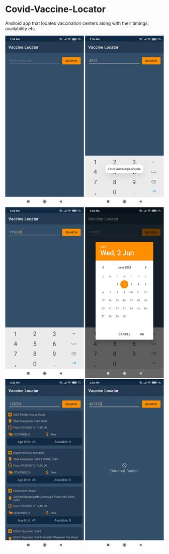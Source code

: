 # Covid-Vaccine-Locator
Android app that locates vaccination centers along with their timings, availability etc.

<p align="center">
  <img src="https://github.com/bskumawat09/Covid-Vaccine-Locator/blob/master/appdemo/app-demo-1.jpg" width="250" alt="demo screenshots"/>
  <img src="https://github.com/bskumawat09/Covid-Vaccine-Locator/blob/master/appdemo/app-demo-2.jpg" width="250" alt="demo screenshots"/>
  <img src="https://github.com/bskumawat09/Covid-Vaccine-Locator/blob/master/appdemo/app-demo-3.jpg" width="250" alt="demo screenshots"/>
  <img src="https://github.com/bskumawat09/Covid-Vaccine-Locator/blob/master/appdemo/app-demo-4.jpg" width="250" alt="demo screenshots"/>
  <img src="https://github.com/bskumawat09/Covid-Vaccine-Locator/blob/master/appdemo/app-demo-5.jpg" width="250" alt="demo screenshots"/>
  <img src="https://github.com/bskumawat09/Covid-Vaccine-Locator/blob/master/appdemo/app-demo-7.jpg" width="250" alt="demo screenshots"/>
</p>
